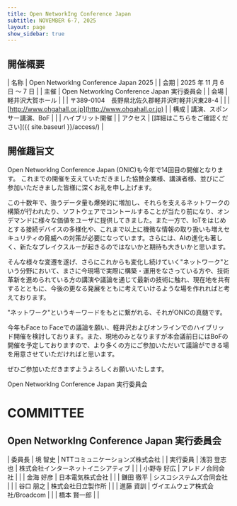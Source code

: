 ```yaml
---
title: Open NetworkIng Conference Japan
subtitle: NOVEMBER 6-7, 2025
layout: page
show_sidebar: true
---
```

## 開催概要

| 名称       | Open NetworkIng Conference Japan 2025 |
| 会期       | 2025 年 11 月 6 日 〜 7 日 |
| 主催       | Open NetworkIng Conference Japan 実行委員会 |
| 会場       | 軽井沢大賀ホール |
|            | 〒389-0104　長野県北佐久郡軽井沢町軽井沢東28-4 |
|            | [http://www.ohgahall.or.jp](http://www.ohgahall.or.jp) |
| 構成       | 講演、スポンサー講演、BoF |
|            | ハイブリット開催 |
| アクセス   | [詳細はこちらをご確認ください]({{ site.baseurl }}/access/) | 

## 開催趣旨文

Open NetworkIng Conference Japan (ONIC)も今年で14回目の開催となります。
これまでの開催を支えていただきました協賛企業様、講演者様、並びにご参加いただきました皆様に深くお礼を申し上げます。

この十数年で、扱うデータ量も爆発的に増加し、それらを支えるネットワークの構築が行われたり、ソフトウェアでコントールすることが当たり前になり、オンデマンドに様々な価値をユーザに提供してきました。また一方で、IoTをはじめとする接続デバイスの多様化や、これまで以上に機微な情報の取り扱いも増えセキュリティの脅威への対策が必要になっています。さらには、AIの進化も著しく、新たなブレイクスルーが起きるのではないかと期待も大きいかと思います。

そんな様々な変遷を遂げ、さらにこれからも変化し続けていく"ネットワーク"という分野において、まさに今現場で実際に構築・運用をなさっている方や、技術革新を進められている方の講演や議論を通じて最新の技術に触れ、現在地を共有するとともに、今後の更なる発展をともに考えていけるような場を作れればと考えております。

"ネットワーク"というキーワードをもとに繋がれる、それがONICの真髄です。

今年もFace to Faceでの議論を願い、軽井沢およびオンラインでのハイブリッド開催を検討しております。また、現地のみとなりますが本会議前日にはBoFの開催を予定しておりますので、より多くの方にご参加いただいて議論ができる場を用意させていただければと思います。

ぜひご参加いただきますようよろしくお願いいたします。

Open NetworkIng Conference Japan 実行委員会

# COMMITTEE

## Open NetworkIng Conference Japan 実行委員会

| 委員長   | 境 智史     | NTTコミュニケーションズ株式会社 |
| 実行委員 | 浅羽 登志也 | 株式会社インターネットイニシアティブ |
|          | 小野寺 好広 | アレドノ合同会社 |
|          | 金海 好彦   | 日本電気株式会社 |
|          | 鎌田 徹平   | シスコシステムズ合同会社 |
|          | 谷口 朋之   | 株式会社日立製作所 |
|          | 進藤 資訓   | ヴイエムウェア株式会社/Broadcom |
|          | 橋本 賢一郎 |  |
